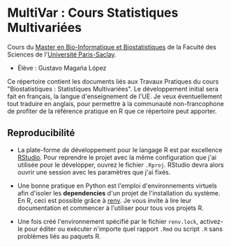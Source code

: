 # MultiVar : Cours Statistiques Multivariées

Cours du [Master en Bio-Informatique et Biostatistiques](https://www.universite-paris-saclay.fr/formation/master/bio-informatique)
de la Faculté des 
Sciences de l'[Université Paris-Saclay](https://www.universite-paris-saclay.fr/). 

* Élève : Gustavo Magaña López

Ce répertoire contient les documents liés aux Travaux Pratiques du 
cours "Biostatistiques : Statistiques Multivariées". 
Le développement initial sera fait en français, la langue d'enseignement 
de l'UE. Je veux éventuellement tout traduire en anglais, pour permettre 
à la communauté non-francophone de profiter de la référence
pratique en R que ce répertoire peut apporter.

## Reproducibilité

* La plate-forme de développement pour le langage R est par excellence [RStudio](https://rstudio.com/).
Pour reprendre le projet avec la même configuration que j'ai utilisée pour 
le développer, ouvrez le fichier `.Rproj`. RStudio devra alors ouvrir une session 
avec les paramètres que j'ai fixés.

* Une bonne pratique en Python est l'emploi d'environnements virtuels afin
d'isoler les __dependencies__ d'un projet de l'installation du système. 
En R, ceci est possible grâce à [renv](https://rstudio.github.io/renv/).
Je vous invite à lire leur documentation et commencer à l'utiliser pour 
tous vos projets R. 


* Une fois créé l'environnement spécifié par le fichier `renv.lock`, activez-le
pour éditer ou exécuter n'importe quel rapport `.Rmd` ou script `.R` sans 
problèmes liés au paquets R.

